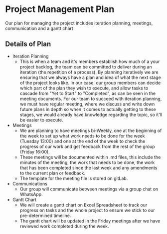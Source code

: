 # Project Management Plan

Our plan for managing the project includes iteration planning, meetings, communication and a gantt chart      

## Details of Plan

* Iteration Planning
    * This is when a team and it's members establish how much of a your project backlog, the team
     can be committed to deliver during an iteration (the repetition of a process). By planning iteratively we are ensuring that we always have a plan and idea of what the next stage of the project 
    looks like. In our case, our group members can decide which part of the plan they wish to execute, and allow tasks to cascade from "Yet to Start" to "Completed", as can be seen in the meeting documents.
    For our team to succeed with iteration planning, we must have regular meeting, where we discuss and write down future plans in depth
    so when it comes to actually getting to these stages, we would already have knowledge regarding the topic, so it'll
    be easier to execute.
* Meetings
    * We are planning to have meetings bi-Weekly, one at the beginning of the week to set up what work needs to be done 
      for the week (Tuesday 13:00) and one at the end of the week to check the progress of our work and get feedback from 
      the rest of the group (Friday 16:00).
    * These meetings will be documented within .md files, this include the minutes of the meeting, the work that needs 
      to be done, the work that has been completed since the last week and any amendments to the current plan or feedback.
    * The template for the meeting file is stored on gitLab. 
* Communications
    * Our group will communicate between meetings via a group chat on WhatsApp. 
* Gantt Chart
    * We will create a gantt chart on Excel Spreadsheet to track our progress on tasks and the whole project to ensure 
      we stick to our pre-determined timeline. 
    * The gantt chart will be updated in the Friday meetings after we have reviewed work completed during the week.
